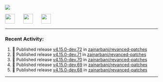 <p align="left">
  <!-- Typing SVG by DenverCoder1 - https://github.com/DenverCoder1/readme-typing-svg -->
  <a href="https://github.com/DenverCoder1/readme-typing-svg">
    <img src="https://readme-typing-svg.demolab.com/?lines=Hello%2E%2E%2E;Im%20Zain;&font=Fira%20Code&center=false&width=440&height=45&color=00FFFF&vCenter=true&pause=1000&size=22" /></a>
</p>

<p align="left">
  <a href="https://www.youtube.com/@zainarbani"><img width="32px" src="https://www.freeiconspng.com/uploads/youtube-subscribe-png-youtube-subscribe-to-5.png"/></a>
  &#8287;&#8287;&#8287;&#8287;&#8287;
  <a href="https://discord.com/invite/4dMPpvKm"><img width="32px" src="https://www.freeiconspng.com/uploads/discord-icon-7.png"/></a>
  &#8287;&#8287;&#8287;&#8287;&#8287;
  <a href="https://t.me/AnotherZain"><img width="32px" src="https://www.freeiconspng.com/uploads/telegram-icon-1.png"></a>
</p>

---

<h3>Recent Activity:</h3>

<!-- https://github.com/jamesgeorge007/github-activity-readme -->
<!--START_SECTION:activity-->
1. 🚀 Published release [v4.15.0-dev.72](https://github.com/zainarbani/revanced-patches/releases/tag/v4.15.0-dev.72) in [zainarbani/revanced-patches](https://github.com/zainarbani/revanced-patches)
2. 🚀 Published release [v4.15.0-dev.71](https://github.com/zainarbani/revanced-patches/releases/tag/v4.15.0-dev.71) in [zainarbani/revanced-patches](https://github.com/zainarbani/revanced-patches)
3. 🚀 Published release [v4.15.0-dev.70](https://github.com/zainarbani/revanced-patches/releases/tag/v4.15.0-dev.70) in [zainarbani/revanced-patches](https://github.com/zainarbani/revanced-patches)
4. 🚀 Published release [v4.15.0-dev.69](https://github.com/zainarbani/revanced-patches/releases/tag/v4.15.0-dev.69) in [zainarbani/revanced-patches](https://github.com/zainarbani/revanced-patches)
5. 🚀 Published release [v4.15.0-dev.68](https://github.com/zainarbani/revanced-patches/releases/tag/v4.15.0-dev.68) in [zainarbani/revanced-patches](https://github.com/zainarbani/revanced-patches)
<!--END_SECTION:activity-->

---
